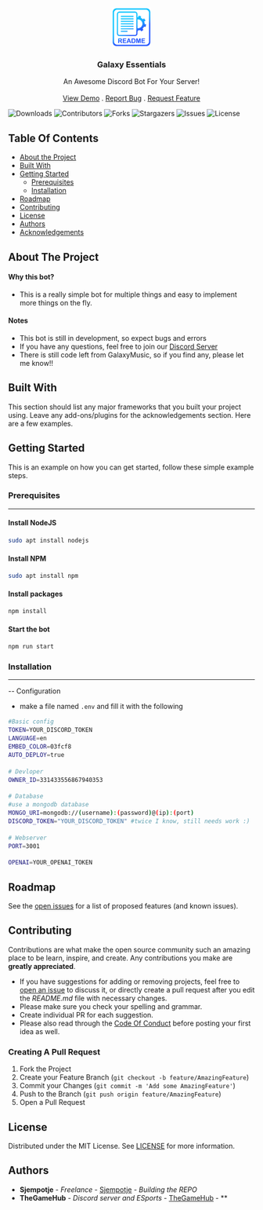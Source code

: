<br/>
<p align="center">
  <a href="https://github.com/SjemPotje/galaxyessentials">
    <img src="images/logo.png" alt="Logo" width="80" height="80">
  </a>

  <h3 align="center">Galaxy Essentials</h3>

  <p align="center">
    An Awesome Discord Bot For Your Server!
    <br/>
    <br/>
    <a href="https://github.com/SjemPotje/galaxyessentials">View Demo</a>
    .
    <a href="https://github.com/SjemPotje/galaxyessentials/issues">Report Bug</a>
    .
    <a href="https://github.com/SjemPotje/galaxyessentials/issues">Request Feature</a>
  </p>
</p>

![Downloads](https://img.shields.io/github/downloads/SjemPotje/galaxyessentials/total) ![Contributors](https://img.shields.io/github/contributors/SjemPotje/galaxyessentials?color=dark-green) ![Forks](https://img.shields.io/github/forks/SjemPotje/galaxyessentials?style=social) ![Stargazers](https://img.shields.io/github/stars/SjemPotje/galaxyessentials?style=social) ![Issues](https://img.shields.io/github/issues/SjemPotje/galaxyessentials) ![License](https://img.shields.io/github/license/SjemPotje/galaxyessentials) 

## Table Of Contents

* [About the Project](#about-the-project)
* [Built With](#built-with)
* [Getting Started](#getting-started)
  * [Prerequisites](#prerequisites)
  * [Installation](#installation)
* [Roadmap](#roadmap)
* [Contributing](#contributing)
* [License](#license)
* [Authors](#authors)
* [Acknowledgements](#acknowledgements)

## About The Project

#### Why this bot?
- This is a really simple bot for multiple things and easy to implement more things on the fly.

#### Notes
- This bot is still in development, so expect bugs and errors
- If you have any questions, feel free to join our [Discord Server](https://discord.gg/eZay8FNZMW)
- There is still code left from GalaxyMusic, so if you find any, please let me know!!


## Built With

This section should list any major frameworks that you built your project using. Leave any add-ons/plugins for the acknowledgements section. Here are a few examples.

## Getting Started

This is an example on how you can get started, follow these simple example steps.

### Prerequisites

-------------------------------
#### Install NodeJS
```bash
sudo apt install nodejs
```

#### Install NPM
```bash
sudo apt install npm
```

#### Install packages
```bash
npm install
```

#### Start the bot
```bash
npm run start
```

### Installation

---------------------
-- Configuration
- make a file named `.env` and fill it with the following

```bash
#Basic config
TOKEN=YOUR_DISCORD_TOKEN
LANGUAGE=en
EMBED_COLOR=03fcf8
AUTO_DEPLOY=true

# Devloper
OWNER_ID=331433556867940353

# Database
#use a mongodb database
MONGO_URI=mongodb://(username):(password)@(ip):(port)
DISCORD_TOKEN="YOUR_DISCORD_TOKEN" #twice I know, still needs work :)

# Webserver
PORT=3001

OPENAI=YOUR_OPENAI_TOKEN
```

## Roadmap

See the [open issues](https://github.com/SjemPotje/galaxyessentials/issues) for a list of proposed features (and known issues).

## Contributing

Contributions are what make the open source community such an amazing place to be learn, inspire, and create. Any contributions you make are **greatly appreciated**.
* If you have suggestions for adding or removing projects, feel free to [open an issue](https://github.com/SjemPotje/galaxyessentials/issues/new) to discuss it, or directly create a pull request after you edit the *README.md* file with necessary changes.
* Please make sure you check your spelling and grammar.
* Create individual PR for each suggestion.
* Please also read through the [Code Of Conduct](https://github.com/SjemPotje/galaxyessentials/blob/main/CODE_OF_CONDUCT.md) before posting your first idea as well.

### Creating A Pull Request

1. Fork the Project
2. Create your Feature Branch (`git checkout -b feature/AmazingFeature`)
3. Commit your Changes (`git commit -m 'Add some AmazingFeature'`)
4. Push to the Branch (`git push origin feature/AmazingFeature`)
5. Open a Pull Request

## License

Distributed under the MIT License. See [LICENSE](https://github.com/SjemPotje/galaxyessentials/blob/main/LICENSE.md) for more information.

## Authors

* **Sjempotje** - *Freelance* - [Sjempotje](https://github.com/SjemPotje/) - *Building the REPO*
* **TheGameHub** - *Discord server and ESports* - [TheGameHub](https://discord.gg/eZay8FNZMW) - **
